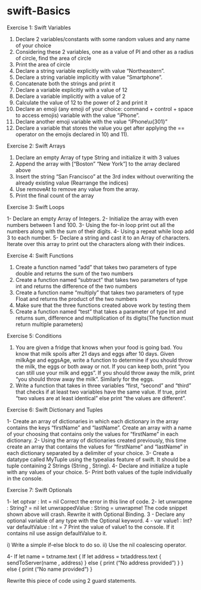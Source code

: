 # swift-Basics
Exercise 1: Swift Variables 

1.	Declare 2 variables/constants with some random values and any name of your choice
2.	Considering these 2 variables, one as a value of PI and other as a radius of circle, find the area of circle 
3.	Print the area of circle
4.	Declare a string variable explicitly with value “Northeastern”.
5.	Declare a string variable implicitly with value “Smartphone”.
6.	Concatenate both the strings and print it
7.	Declare a variable explicitly with a value of 12
8.	Declare a variable implicitly with a value of 2
9.	Calculate the value of 12 to the power of 2 and print it
10.	Declare an emoji (any emoji of your choice: command + control + space to access emojis) variable with the value “iPhone”. 
11.	Declare another emoji variable with the value “iPhone\u{301}” 
12.	Declare a variable that stores the value you get after applying the == operator on the emojis declared in 10) and 11).
 
Exercise 2: Swift Arrays
1.	Declare an empty Array of type String and initialize it with 3 values
2.	Append the array with [“Boston” “New York”] to the array declared above
3.	Insert the string “San Francisco” at the 3rd index without overwriting the already existing value (Rearrange the indices)
4.	Use removeAt to remove any value from the array.
5.	Print the final count of the array

Exercise 3: Swift Loops

1-	Declare an empty Array of Integers. 
2-	Initialize the array with even numbers between 1 and 100. 
3-	Using the for-in loop print out all the numbers along with the sum of their digits. 
4-	Using a repeat while loop add 3 to each number. 
5-	Declare a string and cast it to an Array of characters. Iterate over this array to print out the characters along with their indices. 

Exercise 4: Swift Functions

1.	Create a function named “add” that takes two parameters of type double and returns the sum of the two numbers
2.	Create a function named “subtract” that takes two parameters of type int and returns the difference of the two numbers
3.	Create a function name “multiply” that takes two parameters of type Float and returns the product of the two numbers
4.	Make sure that the three functions created above work by testing them
5.	Create a function named “test” that takes a parameter of type Int and returns sum, difference and multiplication of its digits(The function must return multiple parameters)

Exercise 5: Conditions

1.	You are given a fridge that knows when your food is going bad. You know that milk spoils after 21 days and eggs after 10 days. Given milkAge and eggsAge, write a function to determine if you should throw the milk, the eggs or both away or not. If you can keep both, print “you can still use your milk and eggs”. If you should throw away the milk, print “you should throw away the milk”. Similarly for the eggs.
2.	Write a function that takes in three variables “first, “second” and “third” that checks if at least two variables have the same value. If true, print “two values are at least identical” else print “the values are different”.

Exercise 6: Swift Dictionary and Tuples

1-	Create an array of dictionaries in which each dictionary in the array contains the keys “firstName” and “lastName”. Create an array with a name of your choosing that contains only the values for “firstName” in each dictionary.
2-	Using the array of dictionaries created previously, this time create an array that contains the values for “firstName” and “lastName” in each dictionary separated by a delimiter of your choice.
3-	Create a datatype called MyTuple using the typealias feature of swift. It should be a tuple containing 2 Strings (String , String). 
4-	Declare and initialize a tuple with any values of your choice. 
5-	Print both values of the tuple individually in the console. 

Exercise 7: Swift Optionals

1-	let optvar : Int = nil Correct the error in this line of code. 
2-	let unwrapme : String? = nil 
let unwrappedValue : String = unwrapme! 
The code snippet shown above will crash. Rewrite it with Optional Binding. 
3 - Declare any optional variable of any type with the Optional keyword. 
4 - 	var value1 : Int? 
var defaultValue : Int = 7 
Print the value of value1 to the console. If it contains nil use assign defaultValue to it. 

i) Write a simple if-else block to do so. 
ii) Use the nil coalescing operator.

4-     If let name = txtname.text { 
If let address = txtaddress.text { 
sendToServer(name , address) 
} 
else { 
print (“No address provided”) 
} 
} 
else { 
print (“No name provided”) 
} 

Rewrite this piece of code using 2 guard statements.
